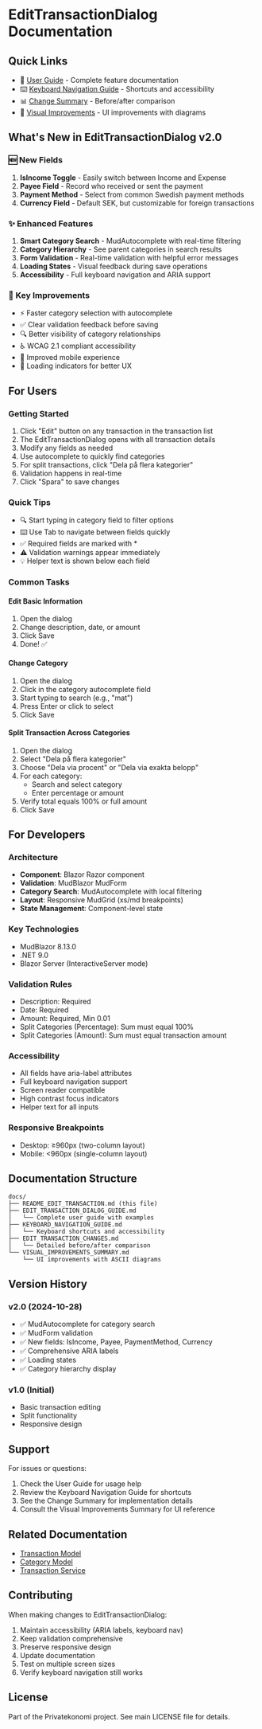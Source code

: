 # EditTransactionDialog Documentation

## Quick Links

- 📖 [User Guide](EDIT_TRANSACTION_DIALOG_GUIDE.md) - Complete feature documentation
- ⌨️ [Keyboard Navigation Guide](KEYBOARD_NAVIGATION_GUIDE.md) - Shortcuts and accessibility
- 📊 [Change Summary](EDIT_TRANSACTION_CHANGES.md) - Before/after comparison
- 🎨 [Visual Improvements](VISUAL_IMPROVEMENTS_SUMMARY.md) - UI improvements with diagrams

## What's New in EditTransactionDialog v2.0

### 🆕 New Fields
1. **IsIncome Toggle** - Easily switch between Income and Expense
2. **Payee Field** - Record who received or sent the payment
3. **Payment Method** - Select from common Swedish payment methods
4. **Currency Field** - Default SEK, but customizable for foreign transactions

### ✨ Enhanced Features
1. **Smart Category Search** - MudAutocomplete with real-time filtering
2. **Category Hierarchy** - See parent categories in search results
3. **Form Validation** - Real-time validation with helpful error messages
4. **Loading States** - Visual feedback during save operations
5. **Accessibility** - Full keyboard navigation and ARIA support

### 🎯 Key Improvements
- ⚡ Faster category selection with autocomplete
- ✅ Clear validation feedback before saving
- 🔍 Better visibility of category relationships
- ♿ WCAG 2.1 compliant accessibility
- 📱 Improved mobile experience
- 💾 Loading indicators for better UX

## For Users

### Getting Started
1. Click "Edit" button on any transaction in the transaction list
2. The EditTransactionDialog opens with all transaction details
3. Modify any fields as needed
4. Use autocomplete to quickly find categories
5. For split transactions, click "Dela på flera kategorier"
6. Validation happens in real-time
7. Click "Spara" to save changes

### Quick Tips
- 🔍 Start typing in category field to filter options
- ⌨️ Use Tab to navigate between fields quickly
- ✅ Required fields are marked with *
- ⚠️ Validation warnings appear immediately
- 💡 Helper text is shown below each field

### Common Tasks

#### Edit Basic Information
1. Open the dialog
2. Change description, date, or amount
3. Click Save
4. Done! ✅

#### Change Category
1. Open the dialog
2. Click in the category autocomplete field
3. Start typing to search (e.g., "mat")
4. Press Enter or click to select
5. Click Save

#### Split Transaction Across Categories
1. Open the dialog
2. Select "Dela på flera kategorier"
3. Choose "Dela via procent" or "Dela via exakta belopp"
4. For each category:
   - Search and select category
   - Enter percentage or amount
5. Verify total equals 100% or full amount
6. Click Save

## For Developers

### Architecture
- **Component**: Blazor Razor component
- **Validation**: MudBlazor MudForm
- **Category Search**: MudAutocomplete with local filtering
- **Layout**: Responsive MudGrid (xs/md breakpoints)
- **State Management**: Component-level state

### Key Technologies
- MudBlazor 8.13.0
- .NET 9.0
- Blazor Server (InteractiveServer mode)

### Validation Rules
- Description: Required
- Date: Required
- Amount: Required, Min 0.01
- Split Categories (Percentage): Sum must equal 100%
- Split Categories (Amount): Sum must equal transaction amount

### Accessibility
- All fields have aria-label attributes
- Full keyboard navigation support
- Screen reader compatible
- High contrast focus indicators
- Helper text for all inputs

### Responsive Breakpoints
- Desktop: ≥960px (two-column layout)
- Mobile: <960px (single-column layout)

## Documentation Structure

```
docs/
├── README_EDIT_TRANSACTION.md (this file)
├── EDIT_TRANSACTION_DIALOG_GUIDE.md
│   └── Complete user guide with examples
├── KEYBOARD_NAVIGATION_GUIDE.md
│   └── Keyboard shortcuts and accessibility
├── EDIT_TRANSACTION_CHANGES.md
│   └── Detailed before/after comparison
└── VISUAL_IMPROVEMENTS_SUMMARY.md
    └── UI improvements with ASCII diagrams
```

## Version History

### v2.0 (2024-10-28)
- ✅ MudAutocomplete for category search
- ✅ MudForm validation
- ✅ New fields: IsIncome, Payee, PaymentMethod, Currency
- ✅ Comprehensive ARIA labels
- ✅ Loading states
- ✅ Category hierarchy display

### v1.0 (Initial)
- Basic transaction editing
- Split functionality
- Responsive design

## Support

For issues or questions:
1. Check the User Guide for usage help
2. Review the Keyboard Navigation Guide for shortcuts
3. See the Change Summary for implementation details
4. Consult the Visual Improvements Summary for UI reference

## Related Documentation

- [Transaction Model](../src/Privatekonomi.Core/Models/Transaction.cs)
- [Category Model](../src/Privatekonomi.Core/Models/Category.cs)
- [Transaction Service](../src/Privatekonomi.Core/Services/ITransactionService.cs)

## Contributing

When making changes to EditTransactionDialog:
1. Maintain accessibility (ARIA labels, keyboard nav)
2. Keep validation comprehensive
3. Preserve responsive design
4. Update documentation
5. Test on multiple screen sizes
6. Verify keyboard navigation still works

## License

Part of the Privatekonomi project. See main LICENSE file for details.
